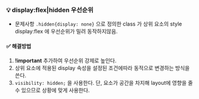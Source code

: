 ### 💡 display:flex|hidden 우선순위

- 문제사항
  `.hidden{display: none}` 으로 정의한 class 가 상위 요소의 style display:flex 에 우선순위가 밀려 동작하지않음.

#### ✅ 해결방법

1. **!important** 추가하여 우선순위 강제로 높인다.
2. 상위 요소에 적용된 display 속성을 설정된 조건에따라 동적으로 변경하는 방식을 쓴다.
3. `visibility: hidden;` 을 사용한다. 단, 요소가 공간을 차지해 layout에 영향을 줄 수 있으므로 상황에 맞게 사용한다.